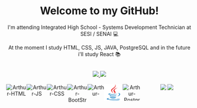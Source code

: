 <div align = "center">
<h1>Welcome to my GitHub!</h1>
<div align = "center">
<p>I'm attending Integrated High School - Systems Development Technician at SESI / SENAI 💻

At the moment I study HTML, CSS, JS, JAVA, PostgreSQL and in the future i'll study React 📚</p>
</div>
<br>
<div align="center">
<a href="https://github.com/ArthurMacielOliveira">
  <img height="165em" src="https://github-readme-stats.vercel.app/api?username=ArthurMacielOliveira&show_icons=true&theme=great-gatsby&include_all_commits=true&count_private=true"/>
  <img height="165em" src="https://github-readme-stats.vercel.app/api/top-langs/?username=ArthurMacielOliveira&layout=compact&langs_count=7&theme=great-gatsby"/>

  <div style="display: inline_block" align="center"><br>
    <img align="left" alt="Arthur-HTML" height="45" width="55" src="https://icongr.am/devicon/html5-plain.svg?size=128&color=9b6b03">
   <img align="left" alt="Arthur-JS" height="45" width="55" src="https://icongr.am/devicon/javascript-plain.svg?size=128&color=9b6b03">
  <img align="left" alt="Arthur-CSS" height="45" width="55" src="https://icongr.am/devicon/css3-original-wordmark.svg?size=128&color=9b6b03">
  <img align="left" alt="Arthur-BootStrap" height="50" width="55" src="https://icongr.am/devicon/bootstrap-plain-wordmark.svg?size=128&color=9b6b03">
 <img align="left" alt="Arthur-Spring" height="35" width="45" src="https://cdn.discordapp.com/attachments/933196017048887377/976967659285536779/Sem_nome_80_60_px.png" />
  <img align="left" alt="Arthur-JAVA" height="45" width="50" src="https://raw.githubusercontent.com/devicons/devicon/master/icons/java/java-original.svg">
  <img align="left" alt="Arthur-PostgreSQL" height="45" width="50" src="https://icongr.am/devicon/postgresql-original-wordmark.svg?size=128&color=9b6b03" />
</div>
  
<div align="center>
<a href = "mailto:oliveiraarthurmaciel@gmail.com"><img src="https://img.shields.io/badge/-Gmail-%23333?style=for-the-badge&logo=gmail&logoColor=white" target="_blank"></a>
<a href="https://www.linkedin.com/in/arthur-maciel-oliveira/" target="_blank"><img src="https://img.shields.io/badge/-LinkedIn-%230077B5?style=for-the-badge&logo=linkedin&logoColor=white" target="_blank"></a>
</div>
